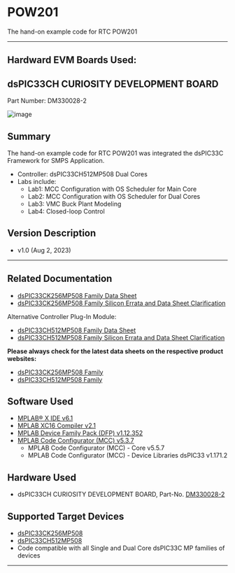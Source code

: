 # POW201
 The hand-on example code for RTC POW201

- - -
## Hardward EVM Boards Used:
## dsPIC33CH CURIOSITY DEVELOPMENT BOARD
Part Number: DM330028-2

![image](https://github.com/EdwardLeeTW/POW201/assets/61537309/05d8e84e-6c43-400a-9cac-3c0434f7ccf8)


## Summary

The hand-on example code for RTC POW201 was integrated the dsPIC33C Framework for SMPS Application.
- Controller: dsPIC33CH512MP508 Dual Cores
- Labs include:
  - Lab1: MCC Configuration with OS Scheduler for Main Core
  - Lab2: MCC Configuration with OS Scheduler for Dual Cores
  - Lab3: VMC Buck Plant Modeling
  - Lab4: Closed-loop Control


## Version Description

- v1.0 (Aug 2, 2023)

- - -

## Related Documentation

- [dsPIC33CK256MP508 Family Data Sheet](https://ww1.microchip.com/downloads/en/DeviceDoc/dsPIC33CK256MP508-Family-Data-Sheet-DS70005349G.pdf)
- [dsPIC33CK256MP508 Family Silicon Errata and Data Sheet Clarification](https://ww1.microchip.com/downloads/en/DeviceDoc/dsPIC33CK256MP508-Family-Silicon-Errata-and-Data-Sheet-Clarification-DS80000796G.pdf)

Alternative Controller Plug-In Module:
- [dsPIC33CH512MP508 Family Data Sheet](http://ww1.microchip.com/downloads/en/DeviceDoc/dsPIC33CH512MP508-Family-Data-Sheet-DS70005371D.pdf)
- [dsPIC33CH512MP508 Family Silicon Errata and Data Sheet Clarification](http://ww1.microchip.com/downloads/en/DeviceDoc/dsPIC33CH512MP508-Family-Silicon-Errata-and-Data-Sheet-Clarification-DS80000805F.pdf)

**Please always check for the latest data sheets on the respective product websites:**
- [dsPIC33CK256MP508 Family](https://www.microchip.com/dsPIC33CK256MP508)
- [dsPIC33CH512MP508 Family](https://www.microchip.com/dsPIC33CH512MP508)

## Software Used 

- [MPLAB® X IDE v6.1](https://www.microchip.com/en-us/tools-resources/develop/mplab-x-ide)
- [MPLAB XC16 Compiler v2.1](https://www.microchip.com/en-us/tools-resources/develop/mplab-xc-compilers)
- [MPLAB Device Family Pack (DFP) v1.12.352](https://microchipsupport.force.com/s/article/Choose-DFP--Device-Family-Pack--in-MPLAB-X-IDE)
- [MPLAB Code Configurator (MCC) v5.3.7](https://www.microchip.com/mcc)
    - MPLAB Code Configurator (MCC) - Core v5.5.7
    - MPLAB Code Configurator (MCC) - Device Libraries dsPIC33 v1.171.2

## Hardware Used

- dsPIC33CH CURIOSITY DEVELOPMENT BOARD, Part-No. [DM330028-2](https://www.microchip.com/en-us/development-tool/dm330028-2)

## Supported Target Devices

- [dsPIC33CK256MP508](https://www.microchip.com/dsPIC33CK256MP508)
- [dsPIC33CH512MP508](https://www.microchip.com/dsPIC33CH512MP508)
- Code compatible with all Single and Dual Core dsPIC33C MP families of devices

- - -
